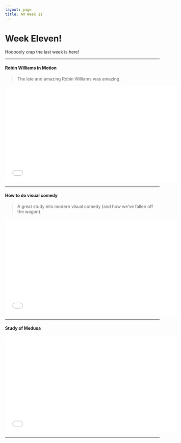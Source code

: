 ```yaml
---
layout: page
title: AM Week 11
---
```


# Week Eleven!

Hoooooly crap the last week is here!

----

#### Robin Williams in Motion

>The late and amazing Robin Williams was amazing.

<div class="js-video [vimeo, widescreen]"><iframe width="560" height="315" src="//www.youtube-nocookie.com/embed/I8lQKLjmoWI" frameborder="0" allowfullscreen></iframe></div>

----

#### How to do visual comedy

>A great study into modern visual comedy (and how we've fallen off the wagon).

<div class="js-video [vimeo, widescreen]"><iframe width="560" height="315" src="//www.youtube-nocookie.com/embed/3FOzD4Sfgag" frameborder="0" allowfullscreen></iframe></div>

----

#### Study of Medusa

<div class="js-video [vimeo, widescreen]"><iframe width="560" height="315" src="//www.youtube-nocookie.com/embed/p-wwmBlH4YE" frameborder="0" allowfullscreen></iframe></div>

----